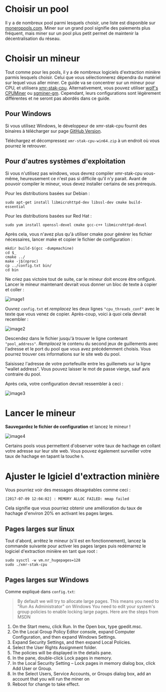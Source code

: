 # Choisir un pool

Il y a de nombreux pool parmi lesquels choisir, une liste est disponible sur
[moneropools.com](https://moneropools.com). Miner sur un grand pool signifie
des paiements plus fréquent, mais miner sur un pool plus petit permet de
maintenir la décentralisation du réseau.

# Choisir un mineur

Tout comme pour les pools, il y a de nombreux logiciels d'extraction minière parmis lesquels
choisir. Celui que vous sélectionnerez dépendra du matériel sur lequel vous aller
miner. Ce guide va se concentrer sur un mineur pour CPU, et utilisera
[xmr-stak-cpu](https://github.com/fireice-uk/xmr-stak-cpu). Alternativement, vous
pouvez utiliser [wolf's CPUMiner](https://github.com/wolf9466/cpuminer-multi) ou
[sgminer-gm](https://github.com/genesismining/sgminer-gm). Cependant, leurs
configurations sont légèrement différentes et ne seront pas abordés dans ce guide.

## Pour Windows

Si vous utilisez Windows, le développeur de xmr-stak-cpu fournit des binaires à
télécharger sur page
[GitHub Version](https://github.com/fireice-uk/xmr-stak-cpu/releases).

Téléchargez et décompressez `xmr-stak-cpu-win64.zip` à un endroit où vous pourrez
le retrouver.

## Pour d'autres systèmes d'exploitation

Si vous n'utilisez pas windows, vous devrez compiler xmr-stak-cpu vous-même,
heureusement ce n'est pas si difficile qu'il n'y parait. Avant de pouvoir compiler
le mineur, vous devez installer certains de ses prérequis.

Pour les distributions basées sur Debian :

    sudo apt-get install libmicrohttpd-dev libssl-dev cmake build-essential

Pour les distributions basées sur Red Hat :

	sudo yum install openssl-devel cmake gcc-c++ libmicrohttpd-devel

<!-- TODO: Add dependencies for other operating systems? -->

Après cela, vous n'avez plus qu'à utiliser cmake pour générer les fichier
nécessaires, lancer make et copier le fichier de configuration :

    mkdir build-$(gcc -dumpmachine)
	cd $_
	cmake ../
	make -j$(nproc)
	cp ../config.txt bin/
	cd bin

Ne criez pas victoire tout de suite, car le mineur doit encore être
onfiguré. Lancer le mineur maintenant devrait vous donner un bloc de
texte à copier et coller :

![image1](png/mine_to_pool/1.png)

Ouvrez `config.txt` et *remplacez* les deux lignes `"cpu_threads_conf"` avec le
texte que vous venez de copier. Après-coup, voici à quoi cela devrait recembler :

![image2](png/mine_to_pool/2.png)

Descendez dans le fichier jusqu'à trouver le ligne contenant `"pool_address"`.
*Remplacez* le contenu du second jeux de guillements avec l'adresse et le port du
pool que vous avez précédemment choisis. Vous pourrez trouver ces informations sur
le site web du pool.

Saisissez l'adresse de votre portefeuille entre les guillemets sur la ligne "wallet
address". Vous pouvez laisser le mot de passe vierge, sauf avis contraire du pool.

Après cela, votre configuration devrait ressembler à ceci :

![image3](png/mine_to_pool/3.png)

# Lancer le mineur

**Sauvegardez le fichier de configuration** et lancez le mineur !

![image4](png/mine_to_pool/4.png)

Certains pools vous permettent d'observer votre taux de hachage en collant votre
adresse sur leur site web. Vous pouvez également surveiller votre taux de hachage en
tapant la touche `h`.

# Ajuster le lgiciel d'extraction minière

Vous pourriez voir des messages désagréables comme ceci :

	[2017-07-09 12:04:02] : MEMORY ALLOC FAILED: mmap failed

Cela signifie que vous pourriez obtenir une amélioration du taux de hachage d'environ
20% en activant les pages larges.

## Pages larges sur linux

Tout d'abord, arrêtez le mineur (s'il est en fonctionnement), lancez la
commande suivante pour activer les pages larges puis redémarrez le logiciel
d'extraction minière en tant que root :

	sudo sysctl -w vm.nr_hugepages=128
	sudo ./xmr-stak-cpu

## Pages larges sur Windows

Comme expliqué dans `config.txt`:

>By default we will try to allocate large pages. This means you need to "Run As Administrator" on Windows
You need to edit your system's group policies to enable locking large pages. Here are the steps from MSDN
1. On the Start menu, click Run. In the Open box, type gpedit.msc.
2. On the Local Group Policy Editor console, expand Computer Configuration, and then expand Windows Settings.
3. Expand Security Settings, and then expand Local Policies.
4. Select the User Rights Assignment folder.
5. The policies will be displayed in the details pane.
6. In the pane, double-click Lock pages in memory.
7. In the Local Security Setting – Lock pages in memory dialog box, click Add User or Group.
8. In the Select Users, Service Accounts, or Groups dialog box, add an account that you will run the miner on
9. Reboot for change to take effect.
